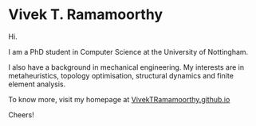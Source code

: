 # Vivek T. Ramamoorthy
Hi. 

I am a PhD student in Computer Science at the University of Nottingham. 

I also have a background in mechanical engineering. 
My interests are in metaheuristics, topology optimisation, structural dynamics and finite element analysis.

To know more, visit my homepage at [VivekTRamamoorthy.github.io](https://VivekTRamamoorthy.github.io)

Cheers!
